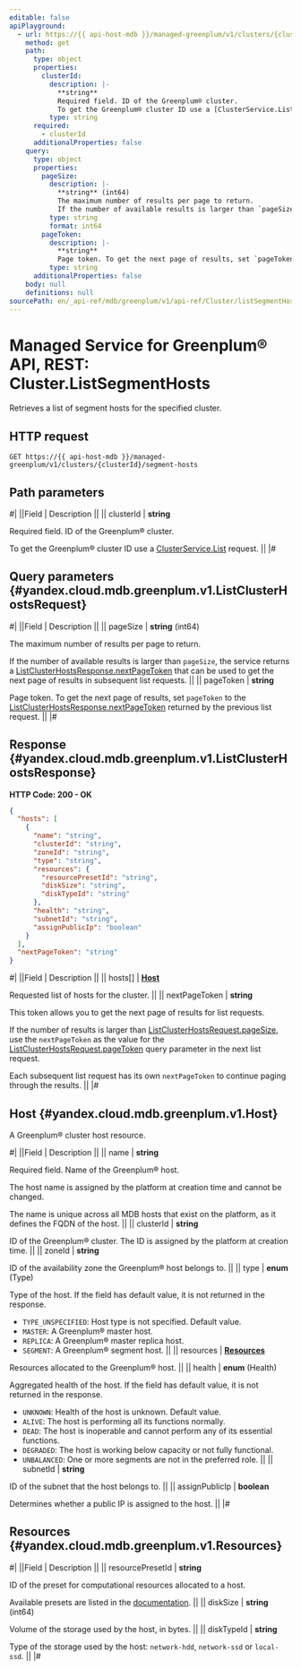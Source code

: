 ```yaml
---
editable: false
apiPlayground:
  - url: https://{{ api-host-mdb }}/managed-greenplum/v1/clusters/{clusterId}/segment-hosts
    method: get
    path:
      type: object
      properties:
        clusterId:
          description: |-
            **string**
            Required field. ID of the Greenplum® cluster.
            To get the Greenplum® cluster ID use a [ClusterService.List](/docs/managed-greenplum/api-ref/Cluster/list#List) request.
          type: string
      required:
        - clusterId
      additionalProperties: false
    query:
      type: object
      properties:
        pageSize:
          description: |-
            **string** (int64)
            The maximum number of results per page to return.
            If the number of available results is larger than `pageSize`, the service returns a [ListClusterHostsResponse.nextPageToken](#yandex.cloud.mdb.greenplum.v1.ListClusterHostsResponse) that can be used to get the next page of results in subsequent list requests.
          type: string
          format: int64
        pageToken:
          description: |-
            **string**
            Page token. To get the next page of results, set `pageToken` to the [ListClusterHostsResponse.nextPageToken](#yandex.cloud.mdb.greenplum.v1.ListClusterHostsResponse) returned by the previous list request.
          type: string
      additionalProperties: false
    body: null
    definitions: null
sourcePath: en/_api-ref/mdb/greenplum/v1/api-ref/Cluster/listSegmentHosts.md
---
```


# Managed Service for Greenplum® API, REST: Cluster.ListSegmentHosts

Retrieves a list of segment hosts for the specified cluster.

## HTTP request

```
GET https://{{ api-host-mdb }}/managed-greenplum/v1/clusters/{clusterId}/segment-hosts
```

## Path parameters

#|
||Field | Description ||
|| clusterId | **string**

Required field. ID of the Greenplum® cluster.

To get the Greenplum® cluster ID use a [ClusterService.List](/docs/managed-greenplum/api-ref/Cluster/list#List) request. ||
|#

## Query parameters {#yandex.cloud.mdb.greenplum.v1.ListClusterHostsRequest}

#|
||Field | Description ||
|| pageSize | **string** (int64)

The maximum number of results per page to return.

If the number of available results is larger than `pageSize`, the service returns a [ListClusterHostsResponse.nextPageToken](#yandex.cloud.mdb.greenplum.v1.ListClusterHostsResponse) that can be used to get the next page of results in subsequent list requests. ||
|| pageToken | **string**

Page token. To get the next page of results, set `pageToken` to the [ListClusterHostsResponse.nextPageToken](#yandex.cloud.mdb.greenplum.v1.ListClusterHostsResponse) returned by the previous list request. ||
|#

## Response {#yandex.cloud.mdb.greenplum.v1.ListClusterHostsResponse}

**HTTP Code: 200 - OK**

```json
{
  "hosts": [
    {
      "name": "string",
      "clusterId": "string",
      "zoneId": "string",
      "type": "string",
      "resources": {
        "resourcePresetId": "string",
        "diskSize": "string",
        "diskTypeId": "string"
      },
      "health": "string",
      "subnetId": "string",
      "assignPublicIp": "boolean"
    }
  ],
  "nextPageToken": "string"
}
```

#|
||Field | Description ||
|| hosts[] | **[Host](#yandex.cloud.mdb.greenplum.v1.Host)**

Requested list of hosts for the cluster. ||
|| nextPageToken | **string**

This token allows you to get the next page of results for list requests.

If the number of results is larger than [ListClusterHostsRequest.pageSize](#yandex.cloud.mdb.greenplum.v1.ListClusterHostsRequest), use the `nextPageToken` as the value for the [ListClusterHostsRequest.pageToken](#yandex.cloud.mdb.greenplum.v1.ListClusterHostsRequest) query parameter in the next list request.

Each subsequent list request has its own `nextPageToken` to continue paging through the results. ||
|#

## Host {#yandex.cloud.mdb.greenplum.v1.Host}

A Greenplum® cluster host resource.

#|
||Field | Description ||
|| name | **string**

Required field. Name of the Greenplum® host.

The host name is assigned by the platform at creation time and cannot be changed.

The name is unique across all MDB hosts that exist on the platform, as it defines the FQDN of the host. ||
|| clusterId | **string**

ID of the Greenplum® cluster. The ID is assigned by the platform at creation time. ||
|| zoneId | **string**

ID of the availability zone the Greenplum® host belongs to. ||
|| type | **enum** (Type)

Type of the host. If the field has default value, it is not returned in the response.

- `TYPE_UNSPECIFIED`: Host type is not specified. Default value.
- `MASTER`: A Greenplum® master host.
- `REPLICA`: A Greenplum® master replica host.
- `SEGMENT`: A Greenplum® segment host. ||
|| resources | **[Resources](#yandex.cloud.mdb.greenplum.v1.Resources)**

Resources allocated to the Greenplum® host. ||
|| health | **enum** (Health)

Aggregated health of the host. If the field has default value, it is not returned in the response.

- `UNKNOWN`: Health of the host is unknown. Default value.
- `ALIVE`: The host is performing all its functions normally.
- `DEAD`: The host is inoperable and cannot perform any of its essential functions.
- `DEGRADED`: The host is working below capacity or not fully functional.
- `UNBALANCED`: One or more segments are not in the preferred role. ||
|| subnetId | **string**

ID of the subnet that the host belongs to. ||
|| assignPublicIp | **boolean**

Determines whether a public IP is assigned to the host. ||
|#

## Resources {#yandex.cloud.mdb.greenplum.v1.Resources}

#|
||Field | Description ||
|| resourcePresetId | **string**

ID of the preset for computational resources allocated to a host.

Available presets are listed in the [documentation](/docs/managed-greenplum/concepts/instance-types). ||
|| diskSize | **string** (int64)

Volume of the storage used by the host, in bytes. ||
|| diskTypeId | **string**

Type of the storage used by the host: `network-hdd`, `network-ssd` or `local-ssd`. ||
|#